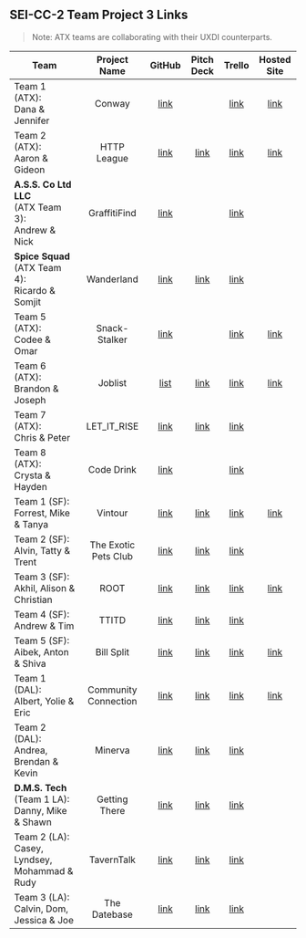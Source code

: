 ## SEI-CC-2 Team Project 3 Links

> Note: ATX teams are collaborating with their UXDI counterparts.

| Team | Project Name | GitHub | Pitch Deck | Trello | Hosted Site |
|---|:---:|:---:|:---:|:---:|:---:|
| Team 1 (ATX):<br>Dana & Jennifer | Conway | [link](https://github.com/dhagandev/Unit3Project) |  | [link](https://trello.com/b/jHr5SFtx/unit3project) | [link](https://conwayproject.herokuapp.com/) |
| Team 2 (ATX):<br>Aaron & Gideon |  HTTP League |[link](https://github.com/http-league/http-league)  | [link](https://docs.google.com/presentation/d/1g35tnrtQPxUHL2NL_ak6E4nQDlHGB16s6Vh81Elfc-k/edit?usp=sharing) | [link](https://trello.com/b/urnyQDPG/http-league) | [link](https://http-league-dev.herokuapp.com/) |
| **A.S.S. Co Ltd LLC**<br>(ATX Team 3):<br>Andrew & Nick | GraffitiFind | [link](https://github.com/Nick-Bueltel/asa) |  | [link](https://trello.com/b/0u1c1JGP/gamechangers) |  |
| **Spice Squad**<br>(ATX Team 4):<br>Ricardo & Somjit | Wanderland | [link](https://github.com/rcrdgrc/Wanderland) | [link](https://www.canva.com/design/DADcymrCFdM/9krDwE0Y8CPC-iwA8ycS9A/view?utm_content=DADcymrCFdM&utm_campaign=designshare&utm_medium=link&utm_source=sharebutton) | [link](https://trello.com/b/gDZTSzCy/spicesquads-spicy-project-overview) |  |
| Team 5 (ATX):<br>Codee & Omar| Snack-Stalker | [link](https://github.com/Codeebk/Snack-Stalker) |  | [link](https://trello.com/b/HEPtOEQr/unit-3-project-hackathon) | [link](https://snackstalker1.herokuapp.com/) |
| Team 6 (ATX):<br>Brandon & Joseph | Joblist | [list](https://github.com/emerick23/Hackathon) | [link](https://docs.google.com/presentation/d/1kc3XvsIeVzgbIlXtt-nUMDHYFu5P5O9xVpGlfyfNI_g/edit#slide=id.p) | [link](https://trello.com/b/HsiUm86k/joblist) | [link](https://hidden-sands-65631.herokuapp.com/) |
| Team 7 (ATX):<br>Chris & Peter | LET_IT_RISE | [link](https://github.com/cwill833/LET_IT_RISE) | [link](https://ga-students.slack.com/files/UHLQV4JE8/FKR24RPNJ/let_it_rise.key) | [link](https://trello.com/b/EsG8KODt/get-that-dough-hackathon) |  |
| Team 8 (ATX):<br>Crysta & Hayden | Code Drink | [link](https://github.com/crystadavis1119/CodeDrink) |  | [link](https://trello.com/b/3QguWhbZ/unit-3-code-drink) |  |
| Team 1 (SF):<br>Forrest, Mike & Tanya | Vintour | [link](https://github.com/mikebailey-ga/vintour) | [link](https://docs.google.com/presentation/d/1BFXMDt7YnvX5yl8E61Y58ps3oBS0ez_jZMLkkng9lX0/edit#slide=id.p) | [link](https://trello.com/b/7cPSjQvB/project-3) | [link](https://vintour.herokuapp.com/) |
| Team 2 (SF):<br>Alvin, Tatty & Trent | The Exotic Pets Club | [link](https://github.com/mykindofscum/exoticpetsclub) | [link](https://docs.google.com/presentation/d/1Gr4AlebPRai8eFxScWeK3PNi12YbehMiB4harDjw-tg/edit#slide=id.p) | [link](https://trello.com/b/xwxwrgMU/petslistdotorg) |  |
| Team 3 (SF):<br>Akhil, Alison & Christian | ROOT | [link](https://github.com/akhilnn/root_rideshare) | [link](https://docs.google.com/presentation/d/1KDtMc8qAUBIrr6MkYZBnlXvgFjaKHr6-FeIQyYycH3s/edit#slide=id.g35f391192_00) | [link](https://trello.com/b/SIskyi9u/project-3) | [link](https://rootrideshare.herokuapp.com) |
| Team 4 (SF):<br>Andrew & Tim | TTITD | [link](https://github.com/andrew0788/ttitd) | [link](https://docs.google.com/presentation/d/1MzLPRFTHGjvtYRGfRjaRQa3e7376dLfvbbBtZTUQgiw/edit) | [link](https://trello.com/b/Haqze9A9/ttitd) |  |
| Team 5 (SF):<br>Aibek, Anton & Shiva | Bill Split | [link](https://github.com/ayershov777/bill-split) | [link](https://docs.google.com/presentation/d/1qT8hnwsiQn6iAz9UmPNrkVjiGfjtCM54gttM_d54pi4/edit) | [link](https://trello.com/b/V3Vi0Xu7/thing-to-do) | [link](https://bill-splitly.herokuapp.com) |
| Team 1 (DAL):<br>Albert, Yolie & Eric | Community Connection | [link](https://github.com/chung972/SEI-Project-3) |  [link](https://docs.google.com/presentation/d/1abO6JcKWAkcVA561uh2RTfNF8V2jevdhFOSlTHz5Z6A/edit#slide=id.g5bd674c8c1_0_1093)| [link](https://trello.com/b/02zzkynh/project-flow) | [link](https://community-connection.herokuapp.com/) |
| Team 2 (DAL):<br>Andrea, Brendan & Kevin | Minerva | [link](https://github.com/flubbid/Project3_Minerva) | [link](https://docs.google.com/presentation/d/1hNalkJMi3hBVptqdWi6fVQ6a4cy3PoFJ/edit#slide=id.p1) | [link](https://trello.com/b/bQAEtIZ9/main-board) |  |
| **D.M.S. Tech**<br>(Team 1 LA):<br>Danny, Mike & Shawn | Getting There | [link](https://github.com/butonemike/getting-there) | [link](https://drive.google.com/file/d/195h7Z9oeTjeMqbRf32djBkvx_orPwSpt/view) | [link](https://trello.com/b/IlZjX1se/getting-there) |  |
| Team 2 (LA):<br>Casey, Lyndsey, Mohammad & Rudy | TavernTalk | [link](https://github.com/rudyards/TavernTalk) | [link](https://docs.google.com/presentation/d/14M3LxDLLsws4xZtZJ1EjCgDS-CY28tV0QiKDuEbCs9Q/edit#slide=id.p) | [link](https://trello.com/b/xZ6ZH0Zq/project-tavern-insert-clever-name-here) |  |
| Team 3 (LA):<br>Calvin, Dom, Jessica & Joe | The Datebase | [link](https://github.com/daparducci/datebase) | [link](https://drive.google.com/file/d/125bh7PeEoBoJ1UPjLvEkUVVqKkFgyr2B/view) | [link](https://trello.com/b/qub6MDLu/the-dat%C7%9Dbase) |  |
